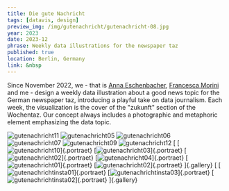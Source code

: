 ```yaml
---
title: Die gute Nachricht
tags: [datavis, design]
preview_img: /img/gutenachricht/gutenachricht-08.jpg
year: 2023
date: 2023-12
phrase: Weekly data illustrations for the newspaper taz
published: true
location: Berlin, Germany
link: &nbsp
---
```


Since November 2022, we - that is [Anna Eschenbacher](https://annaeschenbacher.com), [Francesca Morini](https://www.morini.design) and me - design a weekly data illustration about a good news topic for the German newspaper taz, introducing a playful take on data journalism. Each week, the visualization is the cover of the "zukunft" section of the Wochentaz. Our concept always includes a photographic and metaphoric element emphasizing the data topic.

![gutenachricht11](/img/gutenachricht/gutenachricht-11.jpg)
![gutenachricht05](/img/gutenachricht/gutenachricht-05.jpg)
![gutenachricht06](/img/gutenachricht/gutenachricht-06.jpg)
![gutenachricht07](/img/gutenachricht/gutenachricht-07.jpg)
![gutenachricht09](/img/gutenachricht/gutenachricht-09.jpg)
![gutenachricht12](/img/gutenachricht/gutenachricht-12.jpg)
[
[![gutenachricht10](/img/gutenachricht/gutenachricht-10.jpg)]{.portraet}
[![gutenachricht03](/img/gutenachricht/gutenachricht-03.jpg)]{.portraet}
[![gutenachricht02](/img/gutenachricht/gutenachricht-14.jpg)]{.portraet}
[![gutenachricht04](/img/gutenachricht/gutenachricht-04.jpg)]{.portraet}
[![gutenachricht01](/img/gutenachricht/gutenachricht-01.jpg)]{.portraet}
[![gutenachricht02](/img/gutenachricht/gutenachricht-02.jpg)]{.portraet}
]{.gallery}
[
[![gutenachrichtinsta01](/img/gutenachricht/insta_gutenachricht-01.jpg)]{.portraet}
[![gutenachrichtinsta03](/img/gutenachricht/insta_gutenachricht-03.jpg)]{.portraet}
[![gutenachrichtinsta02](/img/gutenachricht/insta_gutenachricht-02.jpg)]{.portraet}
]{.gallery}
